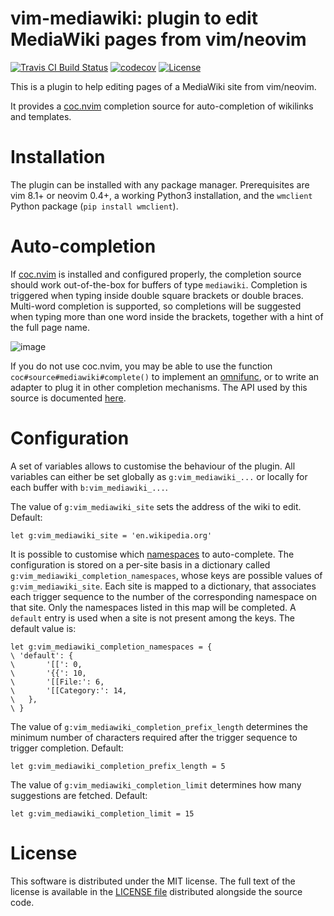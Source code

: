 vim-mediawiki: plugin to edit MediaWiki pages from vim/neovim
===============================================================
[![Travis CI Build Status](https://travis-ci.org/m-pilia/vim-mediawiki.svg?branch=master)](https://travis-ci.org/m-pilia/vim-mediawiki)
[![codecov](https://codecov.io/gh/m-pilia/vim-mediawiki/branch/master/graph/badge.svg)](https://codecov.io/gh/m-pilia/vim-mediawiki/branch/master)
[![License](https://img.shields.io/badge/License-MIT-blue.svg)](https://github.com/m-pilia/vim-mediawiki/blob/master/LICENSE)

This is a plugin to help editing pages of a MediaWiki site from vim/neovim.

It provides a [coc.nvim](https://github.com/neoclide/coc.nvim) completion
source for auto-completion of wikilinks and templates.

Installation
============

The plugin can be installed with any package manager. Prerequisites are vim
8.1+ or neovim 0.4+, a working Python3 installation, and the `wmclient` Python
package (`pip install wmclient`).

Auto-completion
===============

If [coc.nvim](https://github.com/neoclide/coc.nvim) is installed and configured
properly, the completion source should work out-of-the-box for buffers of type
`mediawiki`. Completion is triggered when typing inside double square brackets
or double braces. Multi-word completion is supported, so completions will be
suggested when typing more than one word inside the brackets, together with a
hint of the full page name.

![image](https://user-images.githubusercontent.com/8300317/67492770-9bff7380-f67f-11e9-9dd5-bf621ffb30df.png)

If you do not use coc.nvim, you may be able to use the function
`coc#source#mediawiki#complete()` to implement an
[omnifunc](https://vimhelp.org/options.txt.html#%27omnifunc%27), or to write an
adapter to plug it in other completion mechanisms. The API used by this source
is documented
[here](https://github.com/neoclide/coc.nvim/wiki/Create-custom-source).

Configuration
=============

A set of variables allows to customise the behaviour of the plugin. All
variables can either be set globally as `g:vim_mediawiki_...` or locally for
each buffer with `b:vim_mediawiki_...`.

The value of `g:vim_mediawiki_site` sets the address of the wiki to edit.
Default:
```viml
let g:vim_mediawiki_site = 'en.wikipedia.org'
```

It is possible to customise which
[namespaces](https://www.mediawiki.org/wiki/Help:Namespaces) to auto-complete.
The configuration is stored on a per-site basis in a dictionary called
`g:vim_mediawiki_completion_namespaces`, whose keys are possible values of
`g:vim_mediawiki_site`. Each site is mapped to a dictionary, that associates
each trigger sequence to the number of the corresponding namespace on that
site. Only the namespaces listed in this map will be completed. A `default`
entry is used when a site is not present among the keys. The default value is:
```viml
let g:vim_mediawiki_completion_namespaces = {
\ 'default': {
\       '[[': 0,
\       '{{': 10,
\       '[[File:': 6,
\       '[[Category:': 14,
\   },
\ }
```

The value of `g:vim_mediawiki_completion_prefix_length` determines the minimum
number of characters required after the trigger sequence to trigger completion.
Default:
```viml
let g:vim_mediawiki_completion_prefix_length = 5
```

The value of `g:vim_mediawiki_completion_limit` determines how many suggestions are
fetched. Default:
```viml
let g:vim_mediawiki_completion_limit = 15
```

License
=======

This software is distributed under the MIT license. The full text of the license
is available in the [LICENSE
file](https://github.com/m-pilia/vim-mediawiki/blob/master/LICENSE) distributed
alongside the source code.

